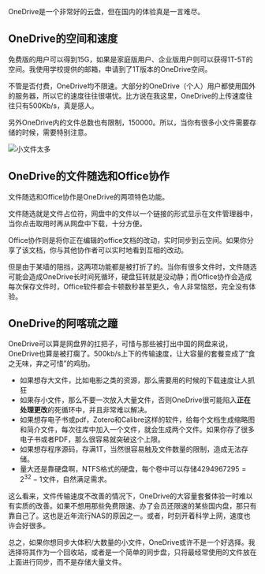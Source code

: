OneDrive是一个非常好的云盘，但在国内的体验真是一言难尽。

## OneDrive的空间和速度

免费版的用户可以得到15G，如果是家庭版用户、企业版用户则可以获得1T-5T的空间。我使用学校提供的邮箱，申请到了1T版本的OneDrive空间。

不管是否付费，OneDrive均不限速。大部分的OneDrive（个人）用户都使用国外的服务器，所以它的速度往往很堪忧。比方说在我这里，OneDrive的上传速度往往只有500Kb/s，真是感人。

另外OneDrive内的文件总数也有限制，150000。所以，当你有很多小文件需要存储的时候，需要特别注意。

![小文件太多]({{site.baseurl}}/assets/images/2020-06-05-OneDrive-1.png)

## OneDrive的文件随选和Office协作

文件随选和Office协作是OneDrive的两项特色功能。

文件随选就是文件占位符，网盘中的文件以一个链接的形式显示在文件管理器中，当你点击取用时再从网盘中下载，十分方便。

Office协作则是将你正在编辑的office文档的改动，实时同步到云空间。如果你分享了该文档，你与其他协作者可以实时地看到互相的改动。

但是由于某墙的阻挡，这两项功能都是被打折了的。当你有很多文件时，文件随选可能会造成OneDrive长时间死循环，硬盘狂转就是没动静；而Office协作会造成每次保存文件时，Office软件都会卡顿数秒甚至更久，令人非常恼怒，完全没有体验。


## OneDrive的阿喀琉之蹱

OneDrive可以算是网盘界的扛把子，可惜与那些被打出中国的网盘来说，OneDrive也算是被打瘸了。500kb/s上下的传输速度，让大容量的套餐变成了“食之无味，弃之可惜”的鸡肋。

- 如果想存大文件，比如电影之类的资源，那么需要用的时候的下载速度让人抓狂
- 如果存小文件，那么不要一次放入大量文件，否则OneDrive很可能陷入**正在处理更改**的死循环中，并且非常难以解决。
- 如果想存电子书或pdf，Zotero和Calibre这样的软件，给每个文档生成缩略图和简介文件，每次往库中加入一个文件，就会生成两个文件。如果你存了很多电子书或者PDF，那么很容易就突破这个上限。
- 如果想存程序源码，存满1T，当然很容易触及文件数量的限制，造成无法存储。
- 量大还是靠硬盘啊，NTFS格式的硬盘，每个卷中可以存储$4294967295=2^{32}-1$文件，自然满足需求。

这么看来，文件传输速度不改善的情况下，OneDrive的大容量套餐体验一时难以有实质的改善。如果不想用那些免费限速、办了会员还限速的某些国内盘，那只有靠自己了。这也是近年流行NAS的原因之一。或者，时刻开着科学上网，速度也许会好很多。

总之，如果你想同步大体积/大数量的小文件，OneDrive或许不是一个好选择。我选择将其作为一个回收站，或者是一个简单的同步盘，只将最经常使用的文件放在上面进行同步，而不是存储大量文件。
